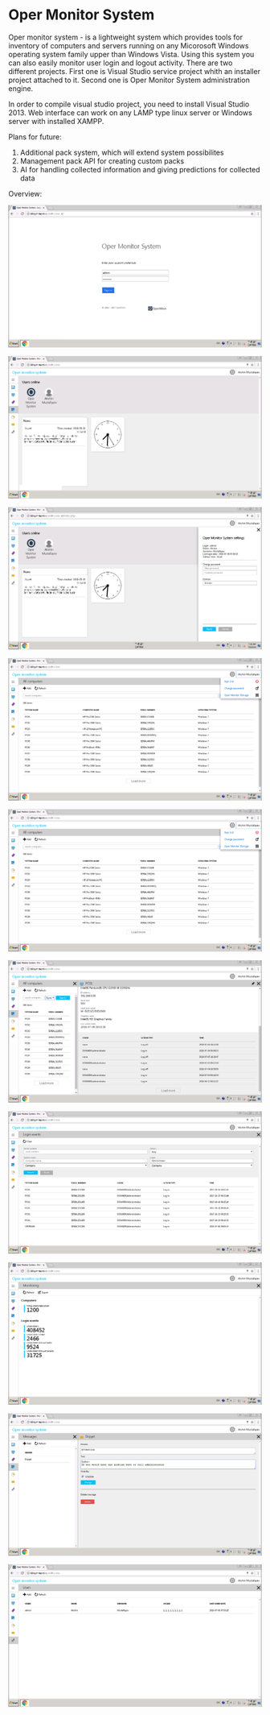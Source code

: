 # Oper Monitor System

Oper monitor system - is a lightweight system which provides tools for inventory of computers and servers running on any Micorosoft Windows operating system family upper than Windows Vista. Using this system you can also easily monitor user login and logout activity. There are two different projects. First one is Visual Studio service project whith an installer project attached to it. Second one is Oper Monitor System administration engine.

In order to compile visual studio project, you need to install Visual Studio 2013. Web interface can work on any LAMP type linux server or Windows server with installed XAMPP.

Plans for future:
1) Additional pack system, which will extend system possibilites
2) Management pack API for creating custom packs
3) AI for handling collected information and giving predictions for collected data

Overview:

![alt text](https://raw.githubusercontent.com/akshinmustafayev/Oper-Monitor-System/master/screenshots/1.PNG)

![alt text](https://raw.githubusercontent.com/akshinmustafayev/Oper-Monitor-System/master/screenshots/2.PNG)

![alt text](https://raw.githubusercontent.com/akshinmustafayev/Oper-Monitor-System/master/screenshots/3.PNG)

![alt text](https://raw.githubusercontent.com/akshinmustafayev/Oper-Monitor-System/master/screenshots/4.PNG)

![alt text](https://raw.githubusercontent.com/akshinmustafayev/Oper-Monitor-System/master/screenshots/4.PNG)

![alt text](https://raw.githubusercontent.com/akshinmustafayev/Oper-Monitor-System/master/screenshots/6.PNG)

![alt text](https://raw.githubusercontent.com/akshinmustafayev/Oper-Monitor-System/master/screenshots/7.PNG)

![alt text](https://raw.githubusercontent.com/akshinmustafayev/Oper-Monitor-System/master/screenshots/8.PNG)

![alt text](https://raw.githubusercontent.com/akshinmustafayev/Oper-Monitor-System/master/screenshots/9.PNG)

![alt text](https://raw.githubusercontent.com/akshinmustafayev/Oper-Monitor-System/master/screenshots/10.PNG)
